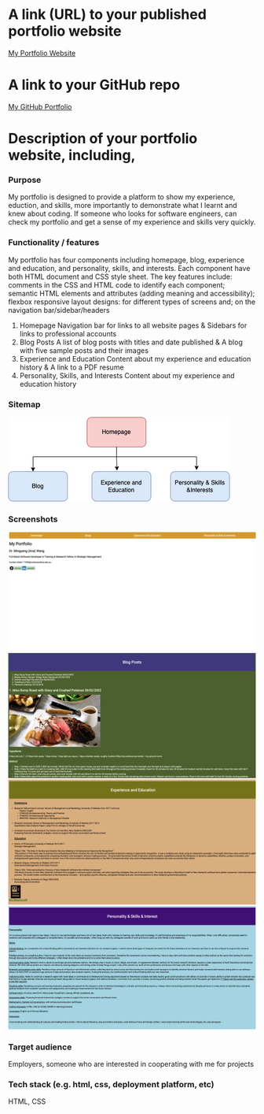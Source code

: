 # A link (URL) to your published portfolio website
[My Portfolio Website](http://127.0.0.1:5555/portfolio%20homepage.html)

# A link to your GitHub repo
[My GitHub Portfolio](https://github.com/AnaBondiguel/My-Portfolio.git)

# Description of your portfolio website, including,
### Purpose
My portfolio is designed to provide a platform to show my experience, eduction, and skills, more importantly to demonstrate what I learnt and knew about coding. If someone who looks for software engineers, can check my portfolio and get a sense of my experience and skills very quickly.

### Functionality / features
My portfolio has four components including homepage, blog, experience and education, and personality, skills, and interests. Each component have both HTML document and CSS style sheet. 
The key features include: 
comments in the CSS and HTML code to identify each component;
semantic HTML elements and attributes (adding meaning and accessibility);
flexbox responsive layout designs: for different types of screens and; on the navigation bar/sidebar/headers

1. Homepage
Navigation bar for links to all website pages & Sidebars for links to professional accounts 
2. Blog Posts
A list of blog posts with titles and date published & A blog with five sample posts and their images
3. Experience and Education
Content about my experience and education history & A link to a PDF resume
4. Personality, Skills, and Interests
Content about my experience and education history



### Sitemap
![Sitemap](Sitemap.png)

### Screenshots
![Portfoliohomepage](homepage.png)
![Blogs](Blog.png)
![Experience&Education](ExperienceandEducation.png)
![Personality&Skills&Interest](Personality&Skills&Interests.png)

### Target audience
Employers, someone who are interested in cooperating with me for projects

### Tech stack (e.g. html, css, deployment platform, etc)
HTML, CSS